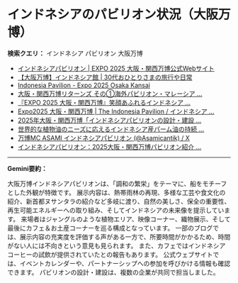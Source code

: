 # インドネシアのパビリオン状況（大阪万博）

**検索クエリ：** インドネシア パビリオン 大阪万博

- [インドネシアパビリオン | EXPO 2025 大阪・関西万博公式Webサイト](https://www.expo2025.or.jp/official-participant/indonesia/)
- [【大阪万博】インドネシア館 | 30代おひとりさまの旅行や日常](https://ameblo.jp/yrk0327/entry-12902904410.html)
- [Indonesia Pavilion - Expo 2025 Osaka Kansai](https://expo2025indonesia.id/)
- [大阪・関西万博リターンズ その①海外パビリオン・マレーシア ...](https://ameblo.jp/mamehana0705/entry-12897501153.html)
- [『EXPO 2025 大阪・関西万博』笑顔あふれるインドネシア ...](https://note.com/yamada_tourist/n/n27bea8822b97)
- [Expo2025 大阪・関西万博 | The Indonesia Pavilion / インドネシア ...](https://www.instagram.com/p/C6s6GRiu_ZW/)
- [2025年大阪・関西万博「インドネシアパビリオンの設計・建設 ...](https://www.fujiya-net.co.jp/news/20240501)
- [世界的な植物油のニーズに応えるインドネシア産パーム油の持続 ...](https://theme-weeks.expo2025.or.jp/program/detail/6736f12e30e34.html)
- [万博MC ASAMI インドネシアパビリオン (@Asamicantik) / X](https://x.com/asamicantik)
- [インドネシアパビリオン：2025大阪・関西万博パビリオン紹介 ...](https://www.nippon.com/ja/guide-to-japan/expo2025021/)


---

**Gemini要約：**

大阪万博インドネシアパビリオンは、「調和の繁栄」をテーマに、船をモチーフとした外観が特徴です。  展示内容は、熱帯雨林の再現、多様な工芸や食文化の紹介、新首都ヌサンタラの紹介など多岐に渡り、自然の美しさ、保全の重要性、再生可能エネルギーへの取り組み、そしてインドネシアの未来像を提示しています。  来場者はジャングルのような植物エリア、映像コーナー、織物展示、そして最後にカフェ＆お土産コーナーを巡る構成となっています。  一部のブログでは、展示内容の充実度を評価する声がある一方で、所要時間がかかるため、時間がない人には不向きという意見も見られます。  また、カフェではインドネシアコーヒーの試飲が提供されていたとの報告もあります。  公式ウェブサイトでは、イベントカレンダーや、パートナーシップへの参加を呼びかける情報も確認できます。  パビリオンの設計・建設は、複数の企業が共同で担当しました。

